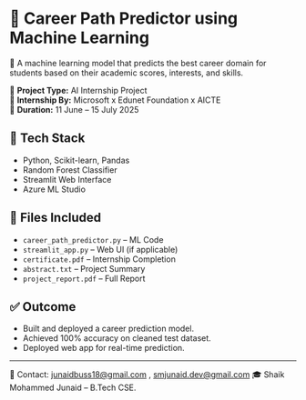 # 🎯 Career Path Predictor using Machine Learning

🚀 A machine learning model that predicts the best career domain for students based on their academic scores, interests, and skills.

🧠 **Project Type:** AI Internship Project  
🏢 **Internship By:** Microsoft x Edunet Foundation x AICTE  
📅 **Duration:** 11 June – 15 July 2025

## 🔧 Tech Stack
- Python, Scikit-learn, Pandas
- Random Forest Classifier
- Streamlit Web Interface
- Azure ML Studio

## 📂 Files Included
- `career_path_predictor.py` – ML Code
- `streamlit_app.py` – Web UI (if applicable)
- `certificate.pdf` – Internship Completion
- `abstract.txt` – Project Summary
- `project_report.pdf` – Full Report

## ✅ Outcome
- Built and deployed a career prediction model.
- Achieved 100% accuracy on cleaned test dataset.
- Deployed web app for real-time prediction.

---

📧 Contact: junaidbuss18@gmail.com , smjunaid.dev@gmail.com
🎓 Shaik Mohammed Junaid – B.Tech CSE.
